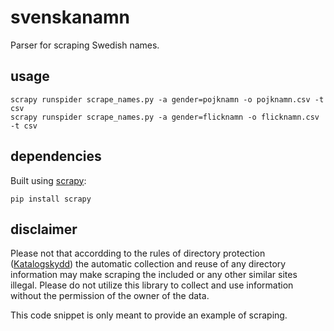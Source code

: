 # svenskanamn

Parser for scraping Swedish names.

## usage

```shell
scrapy runspider scrape_names.py -a gender=pojknamn -o pojknamn.csv -t csv
scrapy runspider scrape_names.py -a gender=flicknamn -o flicknamn.csv -t csv
```

## dependencies

Built using [scrapy](https://scrapy.org/):

```shell
pip install scrapy
```

## disclaimer

Please not that accordding to the rules of directory protection ([Katalogskydd](https://sv.wikipedia.org/wiki/Katalogskydd)) the automatic collection and reuse of any directory information may make scraping the included or any other similar sites illegal. Please do not utilize this library to collect and use information without the permission of the owner of the data.

This code snippet is only meant to provide an example of scraping.